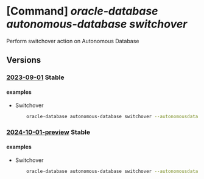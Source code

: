 # [Command] _oracle-database autonomous-database switchover_

Perform switchover action on Autonomous Database

## Versions

### [2023-09-01](/Resources/mgmt-plane/L3N1YnNjcmlwdGlvbnMve30vcmVzb3VyY2Vncm91cHMve30vcHJvdmlkZXJzL29yYWNsZS5kYXRhYmFzZS9hdXRvbm9tb3VzZGF0YWJhc2VzL3t9L3N3aXRjaG92ZXI=/2023-09-01.xml) **Stable**

<!-- mgmt-plane /subscriptions/{}/resourcegroups/{}/providers/oracle.database/autonomousdatabases/{}/switchover 2023-09-01 -->

#### examples

- Switchover
    ```bash
        oracle-database autonomous-database switchover --autonomousdatabasename <ADBS name> --resource-group <resource_group> --peer-db-id <id>
    ```

### [2024-10-01-preview](/Resources/mgmt-plane/L3N1YnNjcmlwdGlvbnMve30vcmVzb3VyY2Vncm91cHMve30vcHJvdmlkZXJzL29yYWNsZS5kYXRhYmFzZS9hdXRvbm9tb3VzZGF0YWJhc2VzL3t9L3N3aXRjaG92ZXI=/2024-10-01-preview.xml) **Stable**

<!-- mgmt-plane /subscriptions/{}/resourcegroups/{}/providers/oracle.database/autonomousdatabases/{}/switchover 2024-10-01-preview -->

#### examples

- Switchover
    ```bash
        oracle-database autonomous-database switchover --autonomousdatabasename <ADBS name> --resource-group <resource_group> --peer-db-id <id>
    ```
